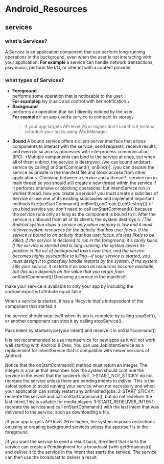 # Android_Resources
## services
### what's Services?
A Service is an application component that can perform long-running operations in the background, even when the user is not interacting with your application.
**For example** a service can handle network transactions, play music, perform file I/O, or interact with a content provider.
### what types of Services?
* **Foreground**\
  performs some operation that is noticeable to the user.\
  **For examplep** lay music and control with her notification.\
* **Background**\
  performs an operation that isn't directly noticed by the user.\
  **For example** if an app used a service to compact its storag\
  > If your app targets API level 26 or higher:don't use this it,Instead, schedule your tasks using WorkManager.
* **Bound**
A bound service offers a client-server interface that allows components to interact with the service, send requests, receive results, and even do so across processes with interprocess communication (IPC).
*Multiple components can bind to the service at once, but when all of them unbind, the service is destroyed.
/we can bound andstart service by calling[ onStartCommand(), onBind()].
/you can declare the service as private in the manifest file and block access from other applications.
Choosing between a service and a thread!!
-service run in main thread so you should still create a new thread within the service if it performs intensive or blocking operations.
but intentService run in worker thread.
how you create a service?
you must create a subclass of Service or use one of its existing subclasses and implement important methods 
like:(onStartCommand(),onBind(),onCreate(),onDestroy())
/if you bind service you don't need to call (onStartCommand()) because the service runs only as long as the component is bound to it. After the service is unbound from all of its clients, the system destroys it.
/*The Android system stops a service only when memory is low and it must recover system resources for the activity that has user focus. If the service is bound to an activity that has user focus, it's less likely to be killed; if the service is declared to run in the foreground, it's rarely killed. If the service is started and is long-running, the system lowers its position in the list of background tasks over time, and the service becomes highly susceptible to killing—if your service is started, you must design it to gracefully handle restarts by the system. If the system kills your service, it restarts it as soon as resources become available, but this also depends on the value that you return from onStartCommand()*/
Declaring a service in the manifest!!
<service android:name=".ExampleService" />
make your service is available to only your app by including the android:exported attribute equal false

When a service is started, it has a lifecycle that's independent of the component that started it

the service should stop itself when its job is complete by calling ‪stopSelf()‬, or another component can stop it by calling ‪stopService()‬.

Pass intent by startservice(your intent) and receive it in onStartcommand()


It is not recommended to use intentservice for new apps as it will not work well starting with Android 8 Oreo, You can use JobIntentService as a replacement for ‪IntentService‬ that is compatible with newer versions of Android.

Notice that the ‪onStartCommand()‬ method must return an integer. The integer is a value that describes how the system should continue the service in the event that the system kills it.
1-START_NOT_STICKY:
do not recreate the service unless there are pending intents to deliver. This is the safest option to avoid running your service when not necessary and when your application can simply restart any unfinished jobs.
2-START_STICKY:
recreate the service and call ‪onStartCommand()‬, but do not redeliver the last intent,This is suitable for media players
3-START_REDELIVER_INTENT:
recreate the service and call ‪onStartCommand()‬ with the last intent that was delivered to the service, such as downloading a file.

/If your app targets API level 26 or higher, the system imposes restrictions on using or creating background services unless the app itself is in the foreground.

/if you want the service to send a result back, the client that starts the service can create a ‪PendingIntent‬ for a broadcast (with ‪getBroadcast()‬) and deliver it to the service in the ‪Intent‬ that starts the service. The service can then use the broadcast to deliver a result.
